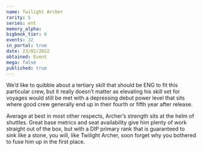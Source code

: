 ```yaml
---
name: Twilight Archer
rarity: 5
series: ent
memory_alpha:
bigbook_tier: 6
events: 32
in_portal: true
date: 23/02/2022
obtained: Event
mega: false
published: true
---
```


We’d like to quibble about a tertiary skill that should be ENG to fit this particular crew, but it really doesn’t matter as elevating his skill set for voyages would still be met with a depressing debut power level that sits where good crew generally end up in their fourth or fifth year after release.

Average at best in most other respects, Archer’s strength sits at the helm of shuttles. Great base metrics and seat availability give him plenty of work straight out of the box, but with a DIP primary rank that is guaranteed to sink like a stone, you will, like Twilight Archer, soon forget why you bothered to fuse him up in the first place.
